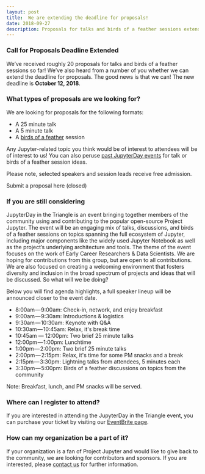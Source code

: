 ```yaml
---
layout: post
title:  We are extending the deadline for proposals!
date: 2018-09-27
description: Proposals for talks and birds of a feather sessions extended to October 12th
---
```


### Call for Proposals Deadline Extended  

We’ve received roughly 20 proposals for talks and birds of a feather sessions so far! We’ve also heard from a number of 
you whether we can extend the deadline for proposals. The good news is that we can! The new deadline is **October 12, 2018**. 

### What types of proposals are we looking for?  

We are looking for proposals for the following formats:  

* A 25 minute talk
* A 5 minute talk
* A [birds of a feather](https://en.wikipedia.org/wiki/Birds_of_a_feather_(computing)) session

Any Jupyter-related topic you think would be of interest to attendees will be of interest to us! You can also peruse
[past JupyterDay events](https://www.eventbrite.com/e/jupyterdays-boston-2016-tickets-21440120979#) for talk or birds of a feather session ideas.  

Please note, selected speakers and session leads receive free admission.  

Submit a proposal here (closed)

### If you are still considering

JupyterDay in the Triangle is an event bringing together members of the community using and contributing to the popular open-source Project Jupyter. The event will be an engaging mix of talks, discussions, and birds of a feather sessions on topics spanning the full ecosystem of Jupyter, including major components like the widely used Jupyter Notebook as well as the project’s underlying architecture and tools. The theme of the event focuses on the work of Early Career Researchers & Data Scientists. We are hoping for contributions from this group, but are open to all contributions. We are also focused on creating a welcoming environment that fosters diversity and inclusion in the broad spectrum of projects and ideas that will be discussed.
So what will we be doing?  

Below you will find agenda highlights, a full speaker lineup will be announced closer to the event date.  

* 8:00am — 9:00am: Check-in, network, and enjoy breakfast
* 9:00am — 9:30am: Introductions & logistics
* 9:30am — 10:30am: Keynote with Q&A
* 10:30am — 10:45am: Relax, it's break time
* 10:45am — 12:00pm: Two brief 25 minute talks
* 12:00pm — 1:00pm: Lunchtime
* 1:00pm — 2:00pm: Two brief 25 minute talks
* 2:00pm — 2:15pm: Relax, it's time for some PM snacks and a break
* 2:15pm — 3:30pm: Lightning talks from attendees, 5 minutes each
* 3:30pm — 5:00pm: Birds of a feather discussions on topics from the community  

Note: Breakfast, lunch, and PM snacks will be served.  

### Where can I register to attend?

If you are interested in attending the JupyterDay in the Triangle event, you can purchase your ticket by visiting our 
[EventBrite page](https://www.eventbrite.com/e/jupyter-day-in-the-triangle-tickets-48813059174).  

### How can my organization be a part of it?

If your organization is a fan of Project Jupyter and would like to give back to the community, we are looking for contributors and sponsors. If you are interested, please [contact us](mailto:chris@carpentries.org) for further information.
